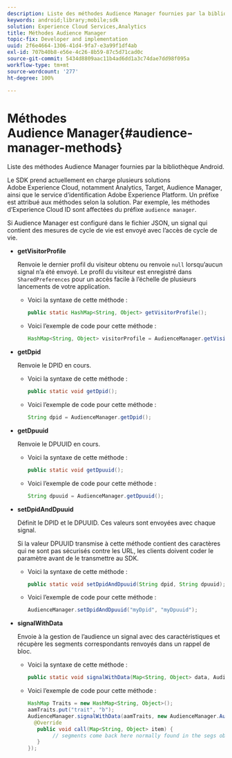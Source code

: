 ```yaml
---
description: Liste des méthodes Audience Manager fournies par la bibliothèque Android.
keywords: android;library;mobile;sdk
solution: Experience Cloud Services,Analytics
title: Méthodes Audience Manager
topic-fix: Developer and implementation
uuid: 2f6e4664-1306-41d4-9fa7-e3a99f1df4ab
exl-id: 707b40b8-e56e-4c26-8b59-87c5d71cad0c
source-git-commit: 5434d8809aac11b4ad6dd1a3c74dae7dd98f095a
workflow-type: tm+mt
source-wordcount: '277'
ht-degree: 100%

---
```


# Méthodes Audience Manager{#audience-manager-methods}

Liste des méthodes Audience Manager fournies par la bibliothèque Android.

Le SDK prend actuellement en charge plusieurs solutions Adobe Experience Cloud, notamment Analytics, Target, Audience Manager, ainsi que le service d’identification Adobe Experience Platform. Un préfixe est attribué aux méthodes selon la solution. Par exemple, les méthodes d’Experience Cloud ID sont affectées du préfixe `audience manager`.

Si Audience Manager est configuré dans le fichier JSON, un signal qui contient des mesures de cycle de vie est envoyé avec l’accès de cycle de vie.

* **getVisitorProfile**

   Renvoie le dernier profil du visiteur obtenu ou renvoie `null` lorsqu’aucun signal n’a été envoyé. Le profil du visiteur est enregistré dans `SharedPreferences` pour un accès facile à l’échelle de plusieurs lancements de votre application.

   * Voici la syntaxe de cette méthode :

      ```java
      public static HashMap<String, Object> getVisitorProfile(); 
      ```

   * Voici l’exemple de code pour cette méthode :

      ```java
      HashMap<String, Object> visitorProfile = AudienceManager.getVisitorProfile(); 
      ```

* **getDpid**

   Renvoie le DPID en cours.

   * Voici la syntaxe de cette méthode :

      ```java
      public static void getDpid(); 
      ```

   * Voici l’exemple de code pour cette méthode :

      ```java
      String dpid = AudienceManager.getDpid(); 
      ```

* **getDpuuid**

   Renvoie le DPUUID en cours.

   * Voici la syntaxe de cette méthode :

      ```java
      public static void getDpuuid(); 
      ```

   * Voici l’exemple de code pour cette méthode :

      ```java
      String dpuuid = AudienceManager.getDpuuid(); 
      ```

* **setDpidAndDpuuid**

   Définit le DPID et le DPUUID. Ces valeurs sont envoyées avec chaque signal.

   Si la valeur DPUUID transmise à cette méthode contient des caractères qui ne sont pas sécurisés contre les URL, les clients doivent coder le paramètre avant de le transmettre au SDK.

   * Voici la syntaxe de cette méthode :

      ```java
      public static void setDpidAndDpuuid(String dpid, String dpuuid); 
      ```

   * Voici l’exemple de code pour cette méthode :

      ```java
      AudienceManager.setDpidAndDpuuid("myDpid", "myDpuuid"); 
      ```

* **signalWithData**

   Envoie à la gestion de l’audience un signal avec des caractéristiques et récupère les segments correspondants renvoyés dans un rappel de bloc.

   * Voici la syntaxe de cette méthode :

      ```java
      public static void signalWithData(Map<String, Object> data, AudienceManagerCallback<Map<String, Object>> callback);
      ```

   * Voici l’exemple de code pour cette méthode :

      ```java
      HashMap Traits = new HashMap<String, Object>();
      aamTraits.put("trait", "b");
      AudienceManager.signalWithData(aamTraits, new AudienceManager.AudienceManagerCallback<Map<String, Object>> () {
        @Override
         public void call(Map<String, Object> item) { 
              // segments come back here normally found in the segs object of your json 
         }
      });
      ```
